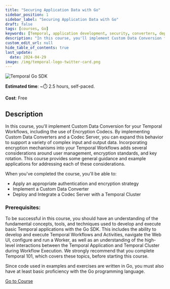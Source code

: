 ```yaml
---
title: "Securing Application Data with Go"
sidebar_position: 1
sidebar_label: "Securing Application Data with Go"
draft: false
tags: [courses, Go]
keywords: [Temporal, application development, security, converters, deployment, best practices, codecs, compression, encryption, encoding, decoding, serialization, key rotation]
description: "In this course, you'll implement Custom Data Conversion for your Temporal Workflows. By implementing Custom Data Converters and a Codec Server, you can expand this behavior to support a variety of complex input and output data."
custom_edit_url: null
hide_table_of_contents: true
last_update:
  date: 2024-04-29
image: /img/temporal-logo-twitter-card.png
---
```


<!-- Generated Apr 29 2024 -->
<!-- DO NOT edit this file directly. -->

![Temporal Go SDK](/img/sdk_banners/banner_go.png)

**Estimated time**: ~⏱️ 2.5 hours, self-paced.

**Cost**: Free

## Description

In this course, you'll implement Custom Data Conversion for your Temporal Workflows, including the use of Encryption Codecs. By implementing Custom Data Converters and a Codec Server, you can expand this behavior to support a variety of complex input and output data. Incorporating encryption mechanisms into your Temporal Workflows adds several considerations around user management, encryption standards, and key rotation. This course provides some general guidance and example applications for addressing each of these considerations.

When you've completed the course, you'll be able to:

* Apply an appropriate authentication and encryption strategy
* Implement a Custom Data Converter
* Deploy and Integrate a Codec Server with a Temporal Cluster

### Prerequisites:

To be successful in this course, you should have an understanding of the fundamental concepts, tools, and techniques used to develop and execute basic Temporal applications with the Go SDK. This includes the ability to develop and execute Temporal Workflows and Activities, navigate the Web UI, configure and run a Worker, as well as an understanding of the high-level interactions between the Temporal Application and Temporal Cluster during Workflow Execution. We strongly recommend that you complete Temporal 101, which covers these topics, before starting this course.

Since code used in examples and exercises are written in Go, you must also have at least basic proficiency with the Go programming language.

 <a className="button button--primary" href="https://temporal.talentlms.com/catalog/info/id:209">Go to Course</a> 